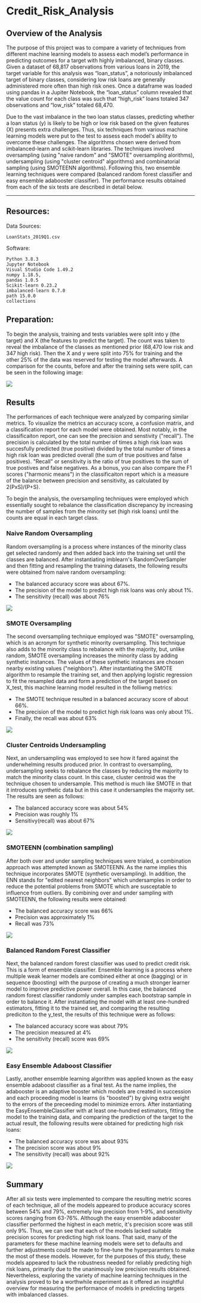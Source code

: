 # Credit_Risk_Analysis

## Overview of the Analysis

The purpose of this project was to compare a variety of techniques from different machine learning models to assess each model’s performance in predicting outcomes for a target with highly imbalanced, binary classes.  Given a dataset of 68,817 observations from various loans in 2019, the target variable for this analysis was “loan_status”, a notoriously imbalanced target of binary classes, considering low risk loans are generally administered more often than high risk ones.  Once a dataframe was loaded using pandas in a Jupiter Notebook, the “loan_status” column revealed that the value count for each class was such that “high_risk” loans totaled 347 observations and “low_risk” totaled 68,470.  


Due to the vast imbalance in the two loan status classes, predicting whether a loan status (y) is likely to be high or low risk based on the given features (X) presents extra challenges.  Thus, six techniques from various machine learning models were put to the test to assess each model's ability to overcome these challenges.  The algorithms chosen were derived from imbalanced-learn and scikit-learn libraries.  The techniques involved oversampling (using "naive random" and "SMOTE" oversampling alorithms), undersampling (using "cluster centroid" algorithms) and combinatorial sampling (using SMOTEENN algorithms).  Following this, two ensemble learning techniques were compared (balanced random forest classifier and easy ensemble adabooster classifier). The performance results obtained from each of the six tests are described in detail below.

---------------------------------------------
## Resources:

Data Sources: 
    
    LoanStats_2019Q1.csv

    

Software: 

    Python 3.8.3
    Jupyter Notebook
    Visual Studio Code 1.49.2
    numpy 1.18.5, 
    pandas 1.0.5
    Scikit-learn 0.23.2
    imbalanced-learn 0.7.0
    path 15.0.0
    collections


## Preparation:

To begin the analysis, training and tests variables were split into y (the target) and X (the features to predict the target).  The count was taken to reveal the imbalance of the classes as mentioned prior (68,470 low risk and 347 high risk).  Then the X and y were split into 75% for training and the other 25% of the data was reserved for testing the model afterwards.  A comparison for the counts, before and after the training sets were split, can be seen in the following image:

![](images_for_readme/train_test_split.png)


## Results

The performances of each technique were analyzed by comparing similar metrics.  To visualize the metrics an accuracy score, a confusion matrix, and a classification report for each model were obtained.  Most notably, in the classificaiton report, one can see the precision and senstivity ("recall").  The precision is calculated by the total number of times a high risk loan was succesfully predicted (true positive) divided by the total number of times a high risk loan was predicted overall (the sum of true positives and false positives).  "Recall" or sensitivity is the ratio of true positives to the sum of true postives and false negatives.  As a bonus, you can also compare the F1 scores ("harmonic means") in the classificaiton report which is a measure of the balance between precision and sensitivity, as calculated by 2(PxS)/(P+S).

To begin the analysis, the oversampling techniques were employed which essentially sought to rebalance the classification discrepancy by increasing the number of samples from the minority set (high risk loans) until the counts are equal in each target class.

### Naive Random Oversampling

Random oversampling is a process where instances of the minority class get selected randomly and then added back into the training set until the classes are balanced. After instantiating imblearn's RandomOverSampler and then fitting and resampling the training datasets, the following results were obtained from naive random oversampling:

- The balanced accuracy score was about 67%.
- The precision of the model to predict high risk loans was only about 1%.  
- The sensitivity (recall) was about 76%

![](images_for_readme/random_oversampling.png)


### SMOTE Oversampling

The second oversampling technique employed was "SMOTE" oversampling, which is an acronym for synthetic minority oversampling.  This technique also adds to the minority class to rebalance with the majority, but, unlike random, SMOTE oversampling increases the minority class by adding synthetic instances.  The values of these synthetic instances are chosen nearby existing values ("neighbors").  After instantiating the SMOTE algorithm to resample the training set, and then applying logistic regression to fit the resampled data and form a prediction of the target based on X_test, this machine learning model resulted in the folliwng metrics:

- The SMOTE technique resulted in a balanced accuracy score of about 66%.
- The precision of the model to predict high risk loans was only about 1%.  
- Finally, the recall was about 63%

![](images_for_readme/SMOTE.png)




### Cluster Centroids Undersampling

Next, an undersampling was employed to see how it fared against the underwhelming results produced prior.  In contrast to oversampling, undersampling seeks to rebalance the classes by reducing the majority to match the minority class count.  In this case, cluster centroid was the technique chosen to undersample.  This method is much like SMOTE in that it introduces synthetic data but in this case it undersamples the majority set.  The results are seen as follows:

- The balanced accuracy score was about 54%
- Precision was roughly 1%
- Sensitivy(recall) was about 67%

![](images_for_readme/cluster_centroids_undersampling.png)


### SMOTEENN (combination sampling)

After both over and under sampling techniques were trialed, a combination approach was attempted known as SMOTEENN.  As the name implies this technique incorporates SMOTE (synthetic oversampling).  In addition, the ENN stands for "edited nearest neighbors" which undersamples in order to reduce the potential problems from SMOTE which are susceptable to influence from outliers.  By combining over and under sampling with SMOTEENN, the following results were obtained:

- The balanced accuracy score was 66%
- Precision was approximately 1%
- Recall was 73%

![](images_for_readme/smoteenn.png)


### Balanced Random Forest Classifier

Next, the balanced random forest classifier was used to predict credit risk.  This is a form of ensemble classifier.  Ensemble learning is a process where multiple weak learner models are combined either at once (bagging) or in sequence (boosting) with the purpose of creating a much stronger learner model to improve predictive power overall.  In this case, the balanced random forest classifier randomly under samples each bootstrap sample in order to balance it.  After instantiating the model with at least one-hundred estimators, fitting it to the trained set, and comparing the resulting prediciton to the y_test, the results of this technique were as follows:

- The balanced accuracy score was about 79%
- The precision measured at 4%
- The sensitivity (recall) score was 69%


![](images_for_readme/balanced_randomforest_classifier.png)

### Easy Ensemble Adaboost Classifier

Lastly, another ensemble learning algorithm was applied known as the easy ensemble adaboost classifier as a final test.  As the name implies, the adabooster is an adaptive booster which models are created in succession and each proceeding model is learns (is "boosted") by giving extra weight to the errors of the preceeding model to minimize errors.  After instantiating the EasyEnsembleClassifier with at least one-hundred estimators, fitting the model to the training data, and comparing the prediction of the target to the actual result, the following results were obtained for predicting high risk loans:

- The balanced accuracy score was about 93%
- The precision score was about 9%
- The sensitivity (recall) was about 92%

![](images_for_readme/adaboost.png)

## Summary

After all six tests were implemented to compare the resulting metric scores of each technique, all of the models appeared to produce accuracy scores between 54% and 79%, extremely low precision from 1-9%, and sensitivity scores ranging from 63-76%.  Although the easy ensemble adabooster classifier performed the highest in each metric, it's precision score was still only 9%.  Thus, we can see that each of the models lacked suitable precision scores for predicting high risk loans.  That said, many of the parameters for these machine learning models were set to defaults and further adjustments could be made to fine-tune the hyperparamters to make the most of these models.  However, for the purposes of this study, these models appeared to lack the robustness needed for reliably predicting high risk loans, primarily due to the unanimously low precision results obtained.  Nevertheless, exploring the variety of machine learning techniques in the analysis proved to be a worthwhile experiment as it offered an insightful overview for measuring the performance of models in predicting targets with imbalanced classes.